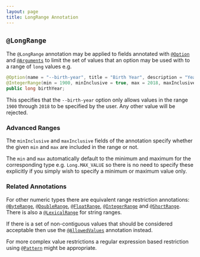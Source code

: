 ```yaml
---
layout: page
title: LongRange Annotation
---
```


## `@LongRange`

The `@LongRange` annotation may be applied to fields annotated with [`@Option`](option.html) and [`@Arguments`](arguments.html) to limit the set of values that an option may be used with to a range of `long` values e.g.

```java
@Option(name = "--birth-year", title = "Birth Year", description = "Year of Birth")
@IntegerRange(min = 1900, minInclusive = true, max = 2018, maxInclusive = true)
public long birthYear;
```
This specifies that the `--birth-year` option only allows values in the range `1900` through `2018` to be specified by the user.  Any other value will be rejected.

### Advanced Ranges

The `minInclusive` and `maxInclusive` fields of the annotation specify whether the given `min` and `max` are included in the range or not.

The `min` and `max` automatically default to the minimum and maximum for the corresponding type e.g. `Long.MAX_VALUE` so there is no need to specify these explicitly if you simply wish to specify a minimum or maximum value only.

### Related Annotations

For other numeric types there are equivalent range restriction annotations: [`@ByteRange`](byte-range.html), [`@DoubleRange`](double-range.html), [`@FloatRange`](float-range.html), [`@IntegerRange`](integer-range.html) and [`@ShortRange`](short-range.html).  There is also a [`@LexicalRange`](lexical-range.html) for string ranges.

If there is a set of non-contiguous values that should be considered acceptable then use the [`@AllowedValues`](allowed-values.html) annotation instead.

For more complex value restrictions a regular expression based restriction using [`@Pattern`](pattern.html) might be appropriate.